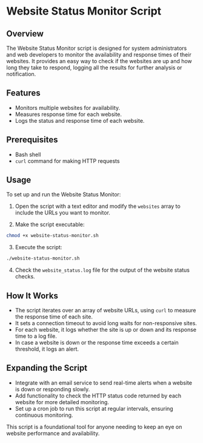 # Website Status Monitor Script

## Overview

The Website Status Monitor script is designed for system administrators and web developers to monitor the availability and response times of their websites. It provides an easy way to check if the websites are up and how long they take to respond, logging all the results for further analysis or notification.

## Features

- Monitors multiple websites for availability.
- Measures response time for each website.
- Logs the status and response time of each website.

## Prerequisites

- Bash shell
- `curl` command for making HTTP requests

## Usage

To set up and run the Website Status Monitor:

1. Open the script with a text editor and modify the `websites` array to include the URLs you want to monitor.

2. Make the script executable:

```bash
chmod +x website-status-monitor.sh
```

3. Execute the script:

```bash
./website-status-monitor.sh
```

4. Check the `website_status.log` file for the output of the website status checks.

## How It Works

- The script iterates over an array of website URLs, using `curl` to measure the response time of each site.
- It sets a connection timeout to avoid long waits for non-responsive sites.
- For each website, it logs whether the site is up or down and its response time to a log file.
- In case a website is down or the response time exceeds a certain threshold, it logs an alert.

## Expanding the Script

- Integrate with an email service to send real-time alerts when a website is down or responding slowly.
- Add functionality to check the HTTP status code returned by each website for more detailed monitoring.
- Set up a cron job to run this script at regular intervals, ensuring continuous monitoring.

This script is a foundational tool for anyone needing to keep an eye on website performance and availability.
